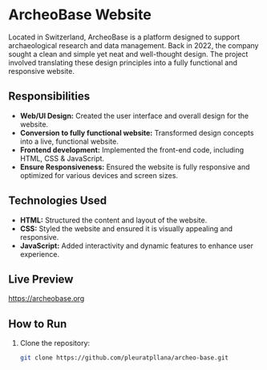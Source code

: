 # ArcheoBase Website
Located in Switzerland, ArcheoBase is a platform designed to support archaeological research and data management. Back in 2022, the company sought a clean and simple yet neat and well-thought design. The project involved translating these design principles into a fully functional and responsive website. 

## Responsibilities

- **Web/UI Design:** Created the user interface and overall design for the website.
- **Conversion to fully functional website:** Transformed design concepts into a live, functional website.
- **Frontend development:** Implemented the front-end code, including HTML, CSS & JavaScript.
- **Ensure Responsiveness:** Ensured the website is fully responsive and optimized for various devices and screen sizes.

## Technologies Used

- **HTML:** Structured the content and layout of the website.
- **CSS:** Styled the website and ensured it is visually appealing and responsive.
- **JavaScript:** Added interactivity and dynamic features to enhance user experience.

## Live Preview

https://archeobase.org

## How to Run

1. Clone the repository:
   ```bash
   git clone https://github.com/pleuratpllana/archeo-base.git

